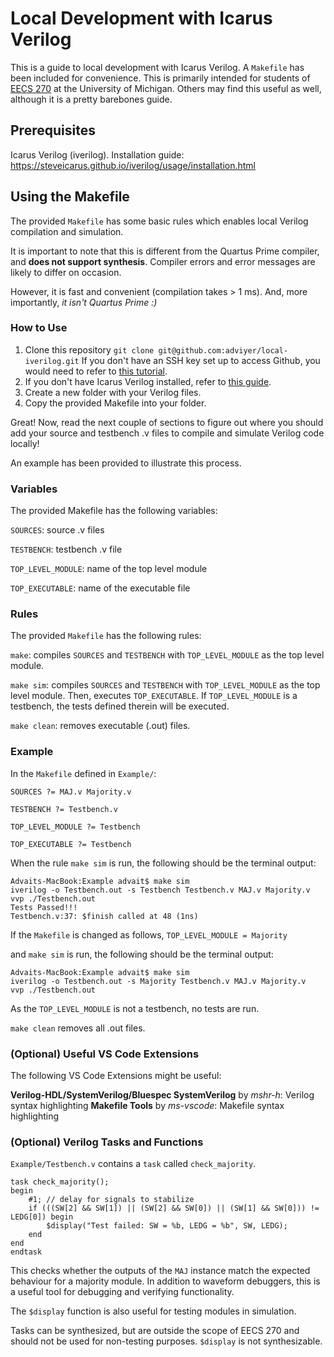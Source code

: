 # Local Development with Icarus Verilog
This is a guide to local development with Icarus Verilog.
A `Makefile` has been included for convenience. 
This is primarily intended for students of [EECS 270](https://ece.engin.umich.edu/academics/course-information/course-descriptions/eecs-270/) at the University of Michigan.
Others may find this useful as well, although it is a pretty barebones guide.

## Prerequisites
Icarus Verilog (iverilog). Installation guide: https://steveicarus.github.io/iverilog/usage/installation.html

## Using the Makefile
The provided `Makefile` has some basic rules which enables local Verilog compilation and simulation.

It is important to note that this is different from the Quartus Prime compiler, and **does not support synthesis**. Compiler errors and error messages are likely to differ on occasion.

However, it is fast and convenient (compilation takes > 1 ms). 
And, more importantly, *it isn't Quartus Prime \:)*

### How to Use
1. Clone this repository
`git clone git@github.com:adviyer/local-iverilog.git`
If you don't have an SSH key set up to access Github, you would need to refer to [this tutorial](https://docs.github.com/en/authentication/connecting-to-github-with-ssh/generating-a-new-ssh-key-and-adding-it-to-the-ssh-agent).
2. If you don't have Icarus Verilog installed, refer to [this guide](https://steveicarus.github.io/iverilog/usage/installation.html).
3. Create a new folder with your Verilog files. 
4. Copy the provided Makefile into your folder.

Great! Now, read the next couple of sections to figure out where you should add your source and testbench .v files to compile and simulate Verilog code locally!

An example has been provided to illustrate this process.
### Variables
The provided Makefile has the following variables:

`SOURCES`: source .v files

`TESTBENCH`: testbench .v file

`TOP_LEVEL_MODULE`: name of the top level module

`TOP_EXECUTABLE`: name of the executable file

### Rules
The provided `Makefile` has the following rules:

`make`: compiles `SOURCES` and `TESTBENCH` with `TOP_LEVEL_MODULE` as the top level module.

`make sim`: compiles `SOURCES` and `TESTBENCH` with `TOP_LEVEL_MODULE` as the top level module. Then, executes `TOP_EXECUTABLE`. If `TOP_LEVEL_MODULE` is a testbench, the tests defined therein will be executed.

`make clean`: removes executable (.out) files.

### Example

In the `Makefile` defined in `Example/`:
```
SOURCES ?= MAJ.v Majority.v

TESTBENCH ?= Testbench.v

TOP_LEVEL_MODULE ?= Testbench

TOP_EXECUTABLE ?= Testbench
```
When the rule `make sim` is run, the following should be the terminal output:
```
Advaits-MacBook:Example advait$ make sim
iverilog -o Testbench.out -s Testbench Testbench.v MAJ.v Majority.v
vvp ./Testbench.out
Tests Passed!!!
Testbench.v:37: $finish called at 48 (1ns)
```

If the `Makefile` is changed as follows,
`TOP_LEVEL_MODULE = Majority`

and `make sim` is run, the following should be the terminal output:
```
Advaits-MacBook:Example advait$ make sim
iverilog -o Testbench.out -s Majority Testbench.v MAJ.v Majority.v
vvp ./Testbench.out
```

As the `TOP_LEVEL_MODULE` is not a testbench, no tests are run.

`make clean` removes all .out files.

### (Optional) Useful VS Code Extensions
The following VS Code Extensions might be useful:

**Verilog-HDL/SystemVerilog/Bluespec SystemVerilog** by *mshr-h*: Verilog syntax highlighting
**Makefile Tools** by *ms-vscode*: Makefile syntax highlighting

### (Optional) Verilog Tasks and Functions
`Example/Testbench.v` contains a `task` called `check_majority`.

```
task check_majority();
begin
    #1; // delay for signals to stabilize
    if (((SW[2] && SW[1]) || (SW[2] && SW[0]) || (SW[1] && SW[0])) != LEDG[0]) begin
        $display("Test failed: SW = %b, LEDG = %b", SW, LEDG);
    end
end
endtask
```
This checks whether the outputs of the `MAJ` instance match the expected behaviour for a majority module. In addition to waveform debuggers, this is a useful tool for debugging and verifying functionality.

The `$display` function is also useful for testing modules in simulation.

Tasks can be synthesized, but are outside the scope of EECS 270 and should not be used for non-testing purposes.
`$display` is not synthesizable.


